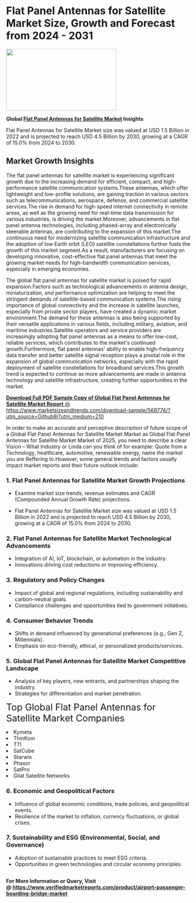 <H1>Flat Panel Antennas for Satellite Market Size, Growth and Forecast from 2024 - 2031</H1><img class="aligncenter size-medium wp-image-584254" src="https://thirdeyenews.in/wp-content/uploads/2024/09/Global-Market-Research-300x168.jpeg" alt="" width="300" height="168" /><p><strong>Global&nbsp;<a href="https://www.marketsizeandtrends.com/download-sample/568774/?utm_source=Github8j?utm_medium=210">Flat Panel Antennas for Satellite Market</a> Insights</strong></p><p>Flat Panel Antennas for Satellite Market size was valued at USD 1.5 Billion in 2022 and is projected to reach USD 4.5 Billion by 2030, growing at a CAGR of 15.0% from 2024 to 2030.</p><p><h2>Market Growth Insights</h2> <p>The flat panel antennas for satellite market is experiencing significant growth due to the increasing demand for efficient, compact, and high-performance satellite communication systems.These antennas, which offer lightweight and low-profile solutions, are gaining traction in various sectors such as telecommunications, aerospace, defense, and commercial satellite services.The rise in demand for high-speed internet connectivity in remote areas, as well as the growing need for real-time data transmission for various industries, is driving the market.Moreover, advancements in flat panel antenna technologies, including phased-array and electronically steerable antennas, are contributing to the expansion of this market.The continuous need for modernizing satellite communication infrastructure and the adoption of low Earth orbit (LEO) satellite constellations further fuels the growth of this market segment.As a result, manufacturers are focusing on developing innovative, cost-effective flat panel antennas that meet the growing market needs for high-bandwidth communication services, especially in emerging economies.</p> <p><a href="#"></a></p> <p>The global flat panel antennas for satellite market is poised for rapid expansion.Factors such as technological advancements in antenna design, miniaturization, and performance optimization are helping to meet the stringent demands of satellite-based communication systems.The rising importance of global connectivity and the increase in satellite launches, especially from private sector players, have created a dynamic market environment.The demand for these antennas is also being supported by their versatile applications in various fields, including military, aviation, and maritime industries.Satellite operators and service providers are increasingly adopting flat panel antennas as a means to offer low-cost, reliable services, which contributes to the market's continued growth.Furthermore, flat panel antennas' ability to enable high-frequency data transfer and better satellite signal reception plays a pivotal role in the expansion of global communication networks, especially with the rapid deployment of satellite constellations for broadband services.This growth trend is expected to continue as more advancements are made in antenna technology and satellite infrastructure, creating further opportunities in the market.</p> <p><a href="#"></p><p><span class=""><strong>Download Full PDF Sample Copy of Global Flat Panel Antennas for Satellite Market Report</strong> @ <a href="https://www.marketsizeandtrends.com/download-sample/568774/?utm_source=Github8j?utm_medium=210" target="_blank">https://www.marketsizeandtrends.com/download-sample/568774/?utm_source=Github8j?utm_medium=210</a></span></p><p>In order to make an accurate and perceptive description of future scope of a Global&nbsp;Flat Panel Antennas for Satellite Market Market as Global&nbsp;Flat Panel Antennas for Satellite Market Market of 2025, you need to describe a clear Vision &ndash; What Industry or Linda can you think of for example: Quote from a Technology, healthcare, automotive, renewable energy, name the market you are Reffering to.However, some general trends and factors usually impact market reports and their future outlook include:</p><h3>1.&nbsp;<strong>Flat Panel Antennas for Satellite Market Growth Projections</strong></h3><ul><li>Examine market size trends, revenue estimates and CAGR (Compounded Annual Growth Rate) projections.</li><li><p>Flat Panel Antennas for Satellite Market size was valued at USD 1.5 Billion in 2022 and is projected to reach USD 4.5 Billion by 2030, growing at a CAGR of 15.0% from 2024 to 2030.</p></li></ul><h3>2.&nbsp;<strong>Flat Panel Antennas for Satellite Market Technological Advancements</strong></h3><ul><li>Integration of AI, IoT, blockchain, or automation in the industry.</li><li>Innovations driving cost reductions or improving efficiency.</li></ul><h3>3.&nbsp;<strong>Regulatory and Policy Changes</strong></h3><ul><li>Impact of global and regional regulations, including sustainability and carbon-neutral goals.</li><li>Compliance challenges and opportunities tied to government initiatives.</li></ul><h3>4.&nbsp;<strong>Consumer Behavior Trends</strong></h3><ul><li>Shifts in demand influenced by generational preferences (e.g., Gen Z, Millennials).</li><li>Emphasis on eco-friendly, ethical, or personalized products/services.</li></ul><h3>5.&nbsp;<strong>Global Flat Panel Antennas for Satellite Market Competitive Landscape</strong></h3><ul><li>Analysis of key players, new entrants, and partnerships shaping the industry.</li><li>Strategies for differentiation and market penetration.</li></ul><p data-pm-slice="1 1 []"><span style="color: inherit; font-family: inherit; font-size: 25px;">Top Global Flat Panel Antennas for Satellite Market Companies</span></p><div class="" data-test-id=""><p><li>Kymeta</li><li> ThinKom</li><li> TTI</li><li> SatCube</li><li> Starwin</li><li> Phasor</li><li> SatPro</li><li> Gilat Satellite Networks</li></p></div><h3>6.&nbsp;<strong>Economic and Geopolitical Factors</strong></h3><ul><li>Influence of global economic conditions, trade policies, and geopolitical events.</li><li>Resilience of the market to inflation, currency fluctuations, or global crises.</li></ul><h3>7.&nbsp;<strong>Sustainability and ESG (Environmental, Social, and Governance)</strong></h3><ul><li>Adoption of sustainable practices to meet ESG criteria.</li><li>Opportunities in green technologies and circular economy principles.</li></ul><h2><strong style="font-size: 14px;">For More Information or Query, Visit @&nbsp;</strong><a style="background-color: #ffffff; font-size: 14px;" href="https://www.marketsizeandtrends.com/report/flat-panel-antennas-for-satellite-market/" target="_blank">https://www.verifiedmarketreports.com/product/airport-passenger-boarding-bridge-market</a></h2>